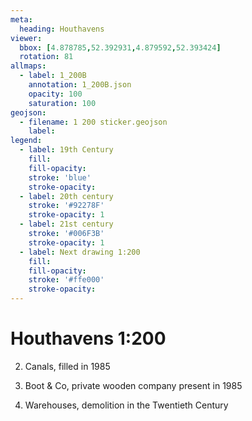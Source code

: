 ```yaml
---
meta:
  heading: Houthavens
viewer:
  bbox: [4.878785,52.392931,4.879592,52.393424]
  rotation: 81 
allmaps:
  - label: 1_200B
    annotation: 1_200B.json
    opacity: 100
    saturation: 100
geojson:
  - filename: 1 200 sticker.geojson
    label: 
legend:
  - label: 19th Century
    fill:
    fill-opacity:
    stroke: 'blue'
    stroke-opacity:
  - label: 20th century
    stroke: '#92278F'
    stroke-opacity: 1
  - label: 21st century
    stroke: '#006F3B'
    stroke-opacity: 1
  - label: Next drawing 1:200
    fill:
    fill-opacity:
    stroke: '#ffe000'
    stroke-opacity:
---
```

# Houthavens 1:200
2. Canals, filled in 1985

3. Boot & Co, private wooden company present in 1985

4. Warehouses, demolition in the Twentieth Century